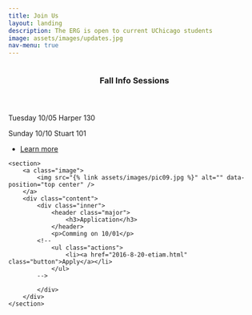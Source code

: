 ```yaml
---
title: Join Us
layout: landing
description: The ERG is open to current UChicago students
image: assets/images/updates.jpg
nav-menu: true
---
```



<!-- Main -->
<div id="main">

<!-- One 
<section id="one">
	<div class="inner">
		<header class="major">
			<h2>Updates</h2>
		</header>
		<p>Nullam et orci eu lorem consequat tincidunt vivamus et sagittis magna sed nunc rhoncus condimentum sem. In efficitur ligula tate urna. Maecenas massa vel lacinia pellentesque lorem ipsum dolor. Nullam et orci eu lorem consequat tincidunt. Vivamus et sagittis libero. Nullam et orci eu lorem consequat tincidunt vivamus et sagittis magna sed nunc rhoncus condimentum sem. In efficitur ligula tate urna.</p>
	</div>
</section> -->

<!-- Two -->
<section id="two" class="spotlights">
	<section>
		<a class="image">
			<img src="{% link assets/images/pic08.jpg %}" alt="" data-position="center center" />
		</a>
		<div class="content">
			<div class="inner">
				<header class="major">
					<h3>Fall Info Sessions</h3>
				</header>
				<p>Tuesday 10/05 Harper 130</p>
				<p>Sunday 10/10 Stuart 101</p>
				<ul class="actions">
					<li><a href="https://www.facebook.com/envirochicago/events" class="button">Learn more</a></li>
				</ul>
			</div>
		</div>
	</section>

	<section>
		<a class="image">
			<img src="{% link assets/images/pic09.jpg %}" alt="" data-position="top center" />
		</a>
		<div class="content">
			<div class="inner">
				<header class="major">
					<h3>Application</h3>
				</header>
				<p>Comming on 10/01</p>
			<!--
				<ul class="actions">
					<li><a href="2016-8-20-etiam.html" class="button">Apply</a></li>
				</ul>
			-->
			
			</div>
		</div>
	</section>
<!-- 
	<section>
		<a href="2016-8-20-etiam.html" class="image">
			<img src="{% link assets/images/pic10.jpg %}" alt="" data-position="25% 25%" />
		</a>
		<div class="content">
			<div class="inner">
				<header class="major">
					<h3>Update 3</h3>
				</header>
				<p>Nullam et orci eu lorem consequat tincidunt vivamus et sagittis magna sed nunc rhoncus condimentum sem. In efficitur ligula tate urna. Maecenas massa sed magna lacinia magna pellentesque lorem ipsum dolor. Nullam et orci eu lorem consequat tincidunt. Vivamus et sagittis tempus.</p>
				<ul class="actions">
					<li><a href="2016-8-20-etiam.html" class="button">Learn more</a></li>
				</ul>
			</div>
		</div>
	</section>
-->

</section>

</div>

